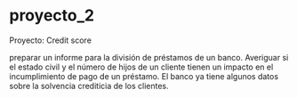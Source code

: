 # proyecto_2
Proyecto: Credit score

preparar un informe para la división de préstamos de un banco. Averiguar si el estado civil y el número de hijos de un cliente tienen un impacto en el incumplimiento de pago de un préstamo. El banco ya tiene algunos datos sobre la solvencia crediticia de los clientes.

